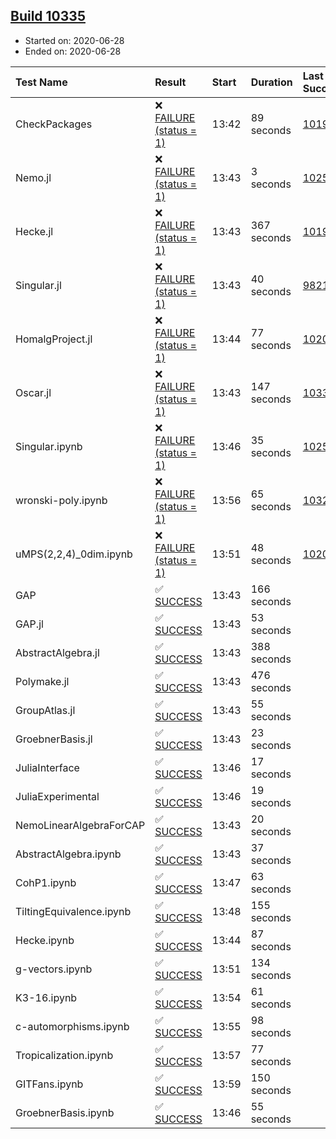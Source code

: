 ## [Build 10335](https://oscarci.mathematik.uni-kl.de/job/oscar/10335/)

* Started on: 2020-06-28
* Ended on: 2020-06-28

| Test Name    | Result | Start | Duration | Last Success | First Failure |
|:-------------|:-------|:------|:---------|:-------------|:--------------|
| CheckPackages | ❌ [FAILURE (status = 1)](https://oscarci.mathematik.uni-kl.de/job/oscar/10335/artifact/logs/build-10335/CheckPackages.log) | 13:42 | 89 seconds | [10197](https://oscarci.mathematik.uni-kl.de/job/oscar/10197/) | [10198](https://oscarci.mathematik.uni-kl.de/job/oscar/10198/) |
| Nemo.jl | ❌ [FAILURE (status = 1)](https://oscarci.mathematik.uni-kl.de/job/oscar/10335/artifact/logs/build-10335/Nemo.jl.log) | 13:43 | 3 seconds | [10252](https://oscarci.mathematik.uni-kl.de/job/oscar/10252/) | [10253](https://oscarci.mathematik.uni-kl.de/job/oscar/10253/) |
| Hecke.jl | ❌ [FAILURE (status = 1)](https://oscarci.mathematik.uni-kl.de/job/oscar/10335/artifact/logs/build-10335/Hecke.jl.log) | 13:43 | 367 seconds | [10197](https://oscarci.mathematik.uni-kl.de/job/oscar/10197/) | [10198](https://oscarci.mathematik.uni-kl.de/job/oscar/10198/) |
| Singular.jl | ❌ [FAILURE (status = 1)](https://oscarci.mathematik.uni-kl.de/job/oscar/10335/artifact/logs/build-10335/Singular.jl.log) | 13:43 | 40 seconds | [9821](https://oscarci.mathematik.uni-kl.de/job/oscar/9821/) | [9822](https://oscarci.mathematik.uni-kl.de/job/oscar/9822/) |
| HomalgProject.jl | ❌ [FAILURE (status = 1)](https://oscarci.mathematik.uni-kl.de/job/oscar/10335/artifact/logs/build-10335/HomalgProject.jl.log) | 13:44 | 77 seconds | [10209](https://oscarci.mathematik.uni-kl.de/job/oscar/10209/) | [10210](https://oscarci.mathematik.uni-kl.de/job/oscar/10210/) |
| Oscar.jl | ❌ [FAILURE (status = 1)](https://oscarci.mathematik.uni-kl.de/job/oscar/10335/artifact/logs/build-10335/Oscar.jl.log) | 13:43 | 147 seconds | [10333](https://oscarci.mathematik.uni-kl.de/job/oscar/10333/) | [10334](https://oscarci.mathematik.uni-kl.de/job/oscar/10334/) |
| Singular.ipynb | ❌ [FAILURE (status = 1)](https://oscarci.mathematik.uni-kl.de/job/oscar/10335/artifact/logs/build-10335/Singular.ipynb.log) | 13:46 | 35 seconds | [10252](https://oscarci.mathematik.uni-kl.de/job/oscar/10252/) | [10253](https://oscarci.mathematik.uni-kl.de/job/oscar/10253/) |
| wronski-poly.ipynb | ❌ [FAILURE (status = 1)](https://oscarci.mathematik.uni-kl.de/job/oscar/10335/artifact/logs/build-10335/wronski-poly.ipynb.log) | 13:56 | 65 seconds | [10325](https://oscarci.mathematik.uni-kl.de/job/oscar/10325/) | [10326](https://oscarci.mathematik.uni-kl.de/job/oscar/10326/) |
| uMPS(2,2,4)_0dim.ipynb | ❌ [FAILURE (status = 1)](https://oscarci.mathematik.uni-kl.de/job/oscar/10335/artifact/logs/build-10335/uMPS-2-2-4-_0dim.ipynb.log) | 13:51 | 48 seconds | [10209](https://oscarci.mathematik.uni-kl.de/job/oscar/10209/) | [10210](https://oscarci.mathematik.uni-kl.de/job/oscar/10210/) |
| GAP | ✅ [SUCCESS](https://oscarci.mathematik.uni-kl.de/job/oscar/10335/artifact/logs/build-10335/GAP.log) | 13:43 | 166 seconds |  |  |
| GAP.jl | ✅ [SUCCESS](https://oscarci.mathematik.uni-kl.de/job/oscar/10335/artifact/logs/build-10335/GAP.jl.log) | 13:43 | 53 seconds |  |  |
| AbstractAlgebra.jl | ✅ [SUCCESS](https://oscarci.mathematik.uni-kl.de/job/oscar/10335/artifact/logs/build-10335/AbstractAlgebra.jl.log) | 13:43 | 388 seconds |  |  |
| Polymake.jl | ✅ [SUCCESS](https://oscarci.mathematik.uni-kl.de/job/oscar/10335/artifact/logs/build-10335/Polymake.jl.log) | 13:43 | 476 seconds |  |  |
| GroupAtlas.jl | ✅ [SUCCESS](https://oscarci.mathematik.uni-kl.de/job/oscar/10335/artifact/logs/build-10335/GroupAtlas.jl.log) | 13:43 | 55 seconds |  |  |
| GroebnerBasis.jl | ✅ [SUCCESS](https://oscarci.mathematik.uni-kl.de/job/oscar/10335/artifact/logs/build-10335/GroebnerBasis.jl.log) | 13:43 | 23 seconds |  |  |
| JuliaInterface | ✅ [SUCCESS](https://oscarci.mathematik.uni-kl.de/job/oscar/10335/artifact/logs/build-10335/JuliaInterface.log) | 13:46 | 17 seconds |  |  |
| JuliaExperimental | ✅ [SUCCESS](https://oscarci.mathematik.uni-kl.de/job/oscar/10335/artifact/logs/build-10335/JuliaExperimental.log) | 13:46 | 19 seconds |  |  |
| NemoLinearAlgebraForCAP | ✅ [SUCCESS](https://oscarci.mathematik.uni-kl.de/job/oscar/10335/artifact/logs/build-10335/NemoLinearAlgebraForCAP.log) | 13:43 | 20 seconds |  |  |
| AbstractAlgebra.ipynb | ✅ [SUCCESS](https://oscarci.mathematik.uni-kl.de/job/oscar/10335/artifact/logs/build-10335/AbstractAlgebra.ipynb.log) | 13:43 | 37 seconds |  |  |
| CohP1.ipynb | ✅ [SUCCESS](https://oscarci.mathematik.uni-kl.de/job/oscar/10335/artifact/logs/build-10335/CohP1.ipynb.log) | 13:47 | 63 seconds |  |  |
| TiltingEquivalence.ipynb | ✅ [SUCCESS](https://oscarci.mathematik.uni-kl.de/job/oscar/10335/artifact/logs/build-10335/TiltingEquivalence.ipynb.log) | 13:48 | 155 seconds |  |  |
| Hecke.ipynb | ✅ [SUCCESS](https://oscarci.mathematik.uni-kl.de/job/oscar/10335/artifact/logs/build-10335/Hecke.ipynb.log) | 13:44 | 87 seconds |  |  |
| g-vectors.ipynb | ✅ [SUCCESS](https://oscarci.mathematik.uni-kl.de/job/oscar/10335/artifact/logs/build-10335/g-vectors.ipynb.log) | 13:51 | 134 seconds |  |  |
| K3-16.ipynb | ✅ [SUCCESS](https://oscarci.mathematik.uni-kl.de/job/oscar/10335/artifact/logs/build-10335/K3-16.ipynb.log) | 13:54 | 61 seconds |  |  |
| c-automorphisms.ipynb | ✅ [SUCCESS](https://oscarci.mathematik.uni-kl.de/job/oscar/10335/artifact/logs/build-10335/c-automorphisms.ipynb.log) | 13:55 | 98 seconds |  |  |
| Tropicalization.ipynb | ✅ [SUCCESS](https://oscarci.mathematik.uni-kl.de/job/oscar/10335/artifact/logs/build-10335/Tropicalization.ipynb.log) | 13:57 | 77 seconds |  |  |
| GITFans.ipynb | ✅ [SUCCESS](https://oscarci.mathematik.uni-kl.de/job/oscar/10335/artifact/logs/build-10335/GITFans.ipynb.log) | 13:59 | 150 seconds |  |  |
| GroebnerBasis.ipynb | ✅ [SUCCESS](https://oscarci.mathematik.uni-kl.de/job/oscar/10335/artifact/logs/build-10335/GroebnerBasis.ipynb.log) | 13:46 | 55 seconds |  |  |
